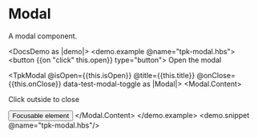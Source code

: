 # Modal

A modal component.

<DocsDemo as |demo|>
  <demo.example @name="tpk-modal.hbs">
    <button {{on "click" this.open}} type="button">
      Open the modal
    </button>
    <div class="static" id="tpk-modal"></div>
    <div id="other"></div>
      <TpkModal
        @isOpen={{this.isOpen}}
        @title={{this.title}}
        @onClose={{this.onClose}}
        data-test-modal-toggle
      as |Modal|>
        <Modal.Content>
          <p>Click outside to close</p>
          <button type="button">Focusable element</button>
        </Modal.Content>
      </TpkModal>
  </demo.example>
  <demo.snippet @name="tpk-modal.hbs"/>
</DocsDemo>
